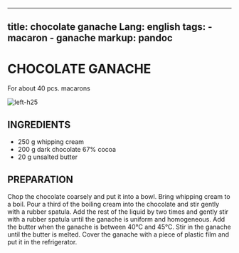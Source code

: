 
---
title: chocolate ganache
Lang: english
tags: 
    - macaron
    - ganache 
markup: pandoc
---

# CHOCOLATE GANACHE

For about 40 pcs. macarons

![](/home/fred/.repo/traductions/recettes/images/macaron_chocolat.jpg "left-h25")

## INGREDIENTS


- 250 g whipping cream
- 200 g dark chocolate 67% cocoa
- 20 g unsalted butter

## PREPARATION

Chop the chocolate coarsely and put it into a bowl.
Bring whipping cream to a boil.
Pour a third of the boiling cream into the chocolate and stir gently with a rubber spatula.
Add the rest of the liquid by two times and gently stir with a rubber spatula until the ganache is uniform and homogeneous.
Add the butter when the ganache is between 40°C and 45°C.
Stir in the ganache until the butter is melted.
Cover the ganache with a piece of plastic film and put it in the refrigerator.

